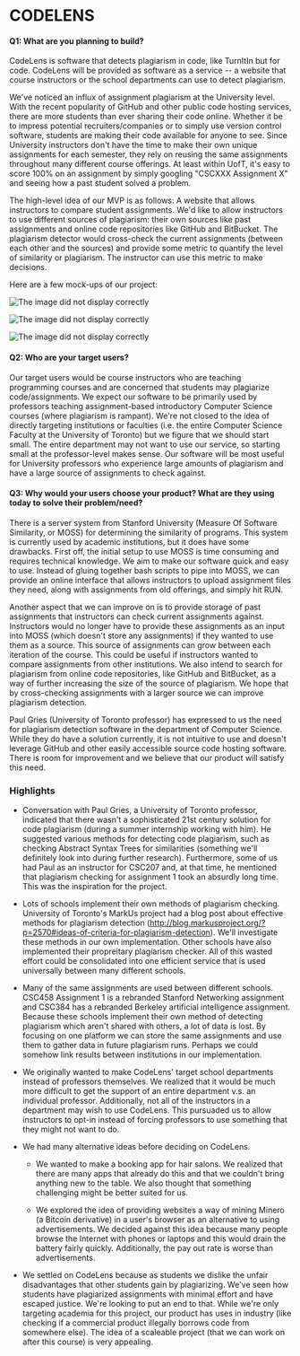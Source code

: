 # CODELENS

#### Q1: What are you planning to build?

CodeLens is software that detects plagiarism in code, like TurnItIn but for code. CodeLens will be provided as software as a service -- a website that course instructors or the school departments can use to detect plagiarism.

We've noticed an influx of assignment plagiarism at the University level. With the recent popularity of GitHub and other public code hosting services, there are more students than ever sharing their code online. Whether it be to impress potential recruiters/companies or to simply use version control software, students are making their code available for anyone to see. Since University instructors don't have the time to make their own unique assignments for each semester, they rely on reusing the same assignments throughout many different course offerings. At least within UofT, it's easy to score 100% on an assignment by simply googling "CSCXXX Assignment X" and seeing how a past student solved a problem.

The high-level idea of our MVP is as follows: A website that allows instructors to compare student assignments. We'd like to allow instructors to use different sources of plagiarism: their own sources like past assignments and online code repositories like GitHub and BitBucket. The plagiarism detector would cross-check the current assignments (between each other and the sources) and provide some metric to quantify the level of similarity or plagiarism. The instructor can use this metric to make decisions.

Here are a few mock-ups of our project:

![The image did not display correctly](https://i.imgur.com/5W8Iy5T.jpg "Layout")

 ![The image did not display correctly](https://github.com/csc301-fall-2017/project-team-01/blob/master/designs/code_view.png?raw=true "Layout")
 
  ![The image did not display correctly]( https://github.com/csc301-fall-2017/project-team-01/blob/master/designs/ui_view.png?raw=true "Layout")

#### Q2: Who are your target users?

Our target users would be course instructors who are teaching programming courses and are concerned that students may plagiarize code/assignments. We expect our software to be primarily used by professors teaching assignment-based introductory Computer Science courses (where plagiarism is rampant). We're not closed to the idea of directly targeting institutions or faculties (i.e. the entire Computer Science Faculty at the University of Toronto) but we figure that we should start small. The entire department may not want to use our service, so starting small at the professor-level makes sense. Our software will be most useful for University professors who experience large amounts of plagiarism and have a large source of assignments to check against.

#### Q3: Why would your users choose your product? What are they using today to solve their problem/need?

There is a server system from Stanford University (Measure Of Software Similarity, or MOSS) for determining the similarity of programs. This system is currently used by academic institutions, but it does have some drawbacks. First off, the initial setup to use MOSS is time consuming and requires technical knowledge. We aim to make our software quick and easy to use. Instead of gluing together bash scripts to pipe into MOSS, we can provide an online interface that allows instructors to upload assignment files they need, along with assignments from old offerings, and simply hit RUN.

Another aspect that we can improve on is to provide storage of past assignments that instructors can check current assignments against. Instructors would no longer have to provide these assignments as an input into MOSS (which doesn't store any assignments) if they wanted to use them as a source. This source of assignments can grow between each iteration of the course. This could be useful if instructors wanted to compare assignments from other institutions. We also intend to search for plagiarism from online code repositories, like GitHub and BitBucket, as a way of further increasing the size of the source of plagiarism. We hope that by cross-checking assignments with a larger source we can improve plagiarism detection.

Paul Gries (University of Toronto professor) has expressed to us the need for plagiarism detection software in the department of Computer Science. While they do have a solution currently, it is not intuitive to use and doesn't leverage GitHub and other easily accessible source code hosting software. There is room for improvement and we believe that our product will satisfy this need.

### Highlights

- Conversation with Paul Gries, a University of Toronto professor, indicated that there wasn't a sophisticated 21st century solution for code plagiarism (during a summer internship working with him). He suggested various methods for detecting code plagiarism, such as checking Abstract Syntax Trees for similarities (something we'll definitely look into during further research). Furthermore, some of us had Paul as an instructor for CSC207 and, at that time, he mentioned that plagiarism checking for assignment 1 took an absurdly long time. This was the inspiration for the project.

- Lots of schools implement their own methods of plagiarism checking. University of Toronto's MarkUs project had a blog post about effective methods for plagiarism detection (http://blog.markusproject.org/?p=2570#ideas-of-criteria-for-plagiarism-detection). We'll investigate these methods in our own implementation. Other schools have also implemented their propreitary plagiarism checker. All of this wasted effort could be consolidated into one efficient service that is used universally between many different schools.

- Many of the same assignments are used between different schools. CSC458 Assignment 1 is a rebranded Stanford Networking assignment and CSC384 has a rebranded Berkeley artificial intelligence assignment. Because these schools implement their own method of detecting plagiarism which aren't shared with others, a lot of data is lost. By focusing on one platform we can store the same assignments and use them to gather data in future plagiarism runs. Perhaps we could somehow link results between institutions in our implementation.

- We originally wanted to make CodeLens' target school departments instead of professors themselves. We realized that it would be much more difficult to get the support of an entire department v.s. an individual professor. Additionally, not all of the instructors in a department may wish to use CodeLens. This pursuaded us to allow instructors to opt-in instead of forcing professors to use something that they might not want to do.

- We had many alternative ideas before deciding on CodeLens.

  - We wanted to make a booking app for hair salons. We realized that there are many apps that already do this and that we couldn't bring anything new to the table. We also thought that something challenging might be better suited for us.

  - We explored the idea of providing websites a way of mining Minero (a Bitcoin derivative) in a user's browser as an alternative to using advertisements. We decided against this idea because many people browse the Internet with phones or laptops and this would drain the battery fairly quickly. Additionally, the pay out rate is worse than advertisements.

 - We settled on CodeLens because as students we dislike the unfair disadvantages that other students gain by plagiarizing. We've seen how students have plagiarized assignments with minimal effort and have escaped justice. We're looking to put an end to that. While we're only targeting academia for this project, our product has uses in industry (like checking if a commercial product illegally borrows code from somewhere else). The idea of a scaleable project (that we can work on after this course) is very appealing.
